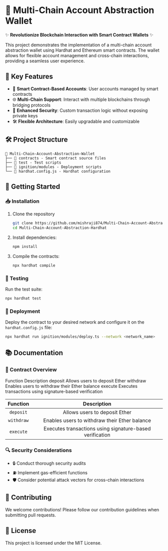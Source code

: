 # 🚀 Multi-Chain Account Abstraction Wallet

✨ **Revolutionize Blockchain Interaction with Smart Contract Wallets** ✨

This project demonstrates the implementation of a multi-chain account abstraction wallet using Hardhat and Ethereum smart contracts. The wallet allows for flexible account management and cross-chain interactions, providing a seamless user experience.

## 🌟 Key Features

- 🧠 **Smart Contract-Based Accounts**: User accounts managed by smart contracts
- 🌐 **Multi-Chain Support**: Interact with multiple blockchains through bridging protocols
- 🔐 **Enhanced Security**: Custom transaction logic without exposing private keys
- 🛠️ **Flexible Architecture**: Easily upgradable and customizable

## 🛠️ Project Structure

```plaintext
📁 Multi-Chain-Account-Abstraction-Wallet
├── 📁 contracts - Smart contract source files
├── 📁 test - Test scripts
├── 📁 ignition/modules - Deployment scripts
└── 📄 hardhat.config.js - Hardhat configuration
```

## 🚦 Getting Started

### 📥 Installation

1. Clone the repository
   ```bash
   git clone https://github.com/mishraji874/Multi-Chain-Account-Abstraction-Hardhat.git
   cd Multi-Chain-Account-Abstraction-Hardhat
   ```
2. Install dependencies:
   ```bash
   npm install
   ```
3. Compile the contracts:
   ```bash
   npx hardhat compile
   ```

### 🧪 Testing
Run the test suite:
```bash
npx hardhat test
```

### 🚀 Deployment
Deploy the contract to your desired network and configure it on the `hardhat.config.js` file:
```bash
npx hardhat run ignition/modules/deploy.ts --network <network_name>
```

## 📚 Documentation
### 📝 Contract Overview

Function Description deposit Allows users to deposit Ether withdraw Enables users to withdraw their Ether balance execute Executes transactions using signature-based verification

| Function |  Description |
|:--------:|:------------:|
| `deposit`   | Allows users to deposit Ether |
| `withdraw`   |  Enables users to withdraw their Ether balance  |
| `execute`   | Executes transactions using signature-based verification |

### 🔍 Security Considerations
- 🔒 Conduct thorough security audits
- ⛽ Implement gas-efficient functions
- 🛡️ Consider potential attack vectors for cross-chain interactions
## 🤝 Contributing
We welcome contributions! Please follow our contribution guidelines when submitting pull requests.

## 📜 License
This project is licensed under the MIT License.